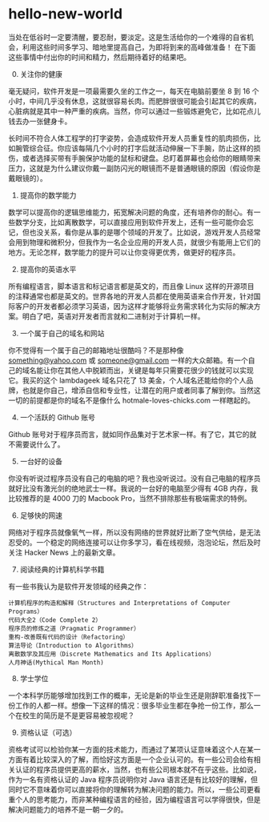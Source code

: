 # hello-new-world
当处在低谷时一定要清醒，要忍耐，要淡定。这是生活给你的一个难得的自省机会，利用这些时间多学习、暗地里提高自己，为即将到来的高峰做准备！
在下面这些事情中付出你的时间和精力，然后期待着好的结果吧。

0.  关注你的健康

毫无疑问，软件开发是一项最需要久坐的工作之一，每天在电脑前要坐 8 到 16 个小时，中间几乎没有休息，这就很容易长肉。而肥胖很很可能会引起其它的疾病，心脏病就是其中一种严重的疾病。当然，你可以通过一些锻炼避免它，比如花点儿钱去办一张健身卡。

长时间不符合人体工程学的打字姿势，会造成软件开发人员重复性的肌肉损伤，比如腕管综合征。你应该每隔几个小时的打字后就活动伸展一下手腕，防止这样的损伤，或者选择买带有手腕保护功能的鼠标和键盘。总盯着屏幕也会给你的眼睛带来压力，这就是为什么建议你戴一副防闪光的眼镜而不是普通眼镜的原因（假设你是戴眼镜的）。

1.  提高你的数学能力

数学可以提高你的逻辑思维能力，拓宽解决问题的角度，还有培养你的耐心。有一些数学分支，比如离散数学，可以直接应用到软件开发上，还有一些可能你会忘记，但也没关系，看你是从事的是哪个领域的开发了。比如说，游戏开发人员经常会用到物理和微积分，但我作为一名企业应用的开发人员，就很少有能用上它们的地方。无论怎样，数学能力的提升可以让你变得更优秀，做更好的程序员。

2.  提高你的英语水平

所有编程语言，脚本语言和标记语言都是英文的，而且像 Linux 这样的开源项目的注释通常也都是英文的。世界各地的开发人员都在使用英语来合作开发，针对国际客户的开发者都必须学习英语，因为这样才能够将业务需求转化为实际的解决方案。明白了吧，英语对开发者而言就和二进制对于计算机一样。

3.  一个属于自己的域名和网站

你不觉得有一个属于自己的邮箱地址很酷吗？不是那种像 something@yahoo.com 或 someone@gmail.com 一样的大众邮箱。有一个自己的域名能让你在其他人中脱颖而出，关键是每年只需要花很少的钱就可以实现它。我买的这个 lambdageek 域名只花了 13 美金，个人域名还能给你的个人品牌，也就是你自己，增添自信和专业性，让潜在的用户或者同事了解到你。当然这一切的前提都是你的域名不是像什么 hotmale-loves-chicks.com 一样瞎起的。

4.  一个活跃的 Github 账号

Github 账号对于程序员而言，就如同作品集对于艺术家一样。有了它，其它的就不需要说什么了。

5.  一台好的设备

你没有听说过程序员没有自己的电脑的吧？我也没听说过。没有自己电脑的程序员就好比没有激光剑的绝地武士一样。我说的一台好的电脑至少得有 4GB 内存，我比较推荐的是 4000 刀的 Macbook Pro，当然不排除那些有极端需求的特例。

6.  足够快的网速

网络对于程序员就像氧气一样，所以没有网络的世界就好比断了空气供给，是无法忍受的。一个稳定的网络连接可以让你多学习，看在线视频，泡泡论坛，然后及时关注 Hacker News 上的最新文章。

7.  阅读经典的计算机科学书籍

有一些书我认为是软件开发领域的经典之作：

    计算机程序的构造和解释（Structures and Interpretations of Computer Programs）
    代码大全2（Code Complete 2）
    程序员的修炼之道（Pragmatic Programmer）
    重构-改善既有代码的设计（Refactoring）
    算法导论（Introduction to Algorithms）
    离散数学及其应用（Discrete Mathematics and Its Applications）
    人月神话(Mythical Man Month)

8.  学士学位

一个本科学历能够增加找到工作的概率，无论是新的毕业生还是刚辞职准备找下一份工作的人都一样。想像一下这样的情况：很多毕业生都在争抢一份工作，那么一个在校生的简历是不是更容易被忽视呢？

9.  资格认证（可选）

资格考试可以检验你某一方面的技术能力，而通过了某项认证意味着这个人在某一方面有着比较深入的了解，而恰好这方面是一个企业认可的。有一些公司会给有相关认证的程序员提供更高的薪水，当然，也有些公司根本就不在乎这些。比如说，作为一名有资格认证的 Java 程序员说明你对 Java 语言还是有比较好的理解，但同时它不意味着你可以直接将你的理解转为解决问题的能力。所以，一些公司更看重个人的思考能力，而非某种编程语言的经验，因为编程语言可以学得很快，但是解决问题能力的培养不是一朝一夕的。
